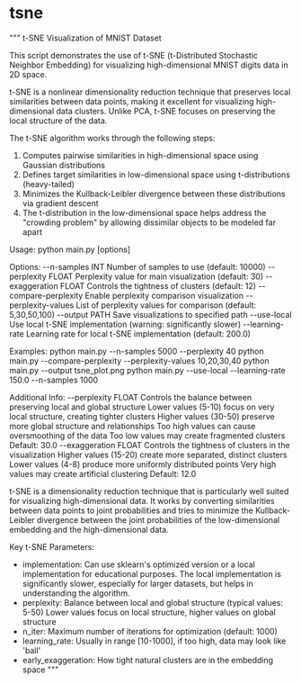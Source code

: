 # tsne

"""
t-SNE Visualization of MNIST Dataset

This script demonstrates the use of t-SNE (t-Distributed Stochastic Neighbor Embedding)
for visualizing high-dimensional MNIST digits data in 2D space.

t-SNE is a nonlinear dimensionality reduction technique that preserves local similarities
between data points, making it excellent for visualizing high-dimensional data clusters.
Unlike PCA, t-SNE focuses on preserving the local structure of the data.

The t-SNE algorithm works through the following steps:
1. Computes pairwise similarities in high-dimensional space using Gaussian distributions
2. Defines target similarities in low-dimensional space using t-distributions (heavy-tailed)
3. Minimizes the Kullback-Leibler divergence between these distributions via gradient descent
4. The t-distribution in the low-dimensional space helps address the "crowding problem"
   by allowing dissimilar objects to be modeled far apart
   
Usage:
    python main.py [options]

Options:
    --n-samples INT        Number of samples to use (default: 10000)
    --perplexity FLOAT     Perplexity value for main visualization (default: 30)
    --exaggeration FLOAT   Controls the tightness of clusters (default: 12)
    --compare-perplexity   Enable perplexity comparison visualization
    --perplexity-values    List of perplexity values for comparison (default: 5,30,50,100)
    --output PATH          Save visualizations to specified path
    --use-local            Use local t-SNE implementation (warning: significantly slower)
    --learning-rate        Learning rate for local t-SNE implementation (default: 200.0)

Examples:
    python main.py --n-samples 5000 --perplexity 40
    python main.py --compare-perplexity --perplexity-values 10,20,30,40
    python main.py --output tsne_plot.png
    python main.py --use-local --learning-rate 150.0 --n-samples 1000

Additional Info:
    --perplexity FLOAT    Controls the balance between preserving local and global structure
                          Lower values (5-10) focus on very local structure, creating tighter clusters
                          Higher values (30-50) preserve more global structure and relationships
                          Too high values can cause oversmoothing of the data
                          Too low values may create fragmented clusters
                          Default: 30.0 
    --exaggeration FLOAT  Controls the tightness of clusters in the visualization
                          Higher values (15-20) create more separated, distinct clusters
                          Lower values (4-8) produce more uniformly distributed points
                          Very high values may create artificial clustering
                          Default: 12.0

t-SNE is a dimensionality reduction technique that is particularly well suited for
visualizing high-dimensional data. It works by converting similarities between data
points to joint probabilities and tries to minimize the Kullback-Leibler divergence
between the joint probabilities of the low-dimensional embedding and the high-dimensional data.

Key t-SNE Parameters:
- implementation: Can use sklearn's optimized version or a local implementation for
  educational purposes. The local implementation is significantly slower, especially
  for larger datasets, but helps in understanding the algorithm.
- perplexity: Balance between local and global structure (typical values: 5-50)
  Lower values focus on local structure, higher values on global structure
- n_iter: Maximum number of iterations for optimization (default: 1000)
- learning_rate: Usually in range [10-1000], if too high, data may look like 'ball'
- early_exaggeration: How tight natural clusters are in the embedding space
"""
